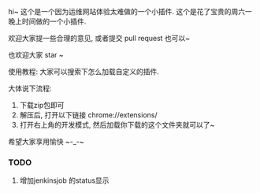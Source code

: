hi~
这个是一个因为运维网站体验太难做的一个小插件.
这个是花了宝贵的周六一晚上时间做的一个小插件.

欢迎大家提一些合理的意见, 或者提交 pull request 也可以~

也欢迎大家 star ~

使用教程: 大家可以搜索下怎么加载自定义的插件.

大体说下流程:
1. 下载zip包即可
2. 解压后, 打开以下链接 chrome://extensions/
3. 打开右上角的开发模式, 然后加载你下载的这个文件夹就可以了~

希望大家享用愉快 ~-_-~

### TODO
1. 增加jenkinsjob 的status显示
